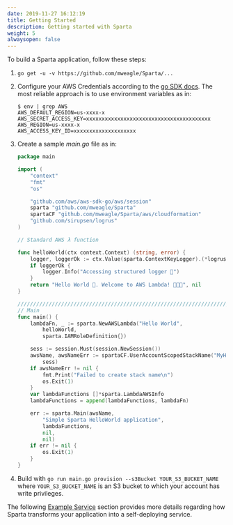 ```yaml
---
date: 2019-11-27 16:12:19
title: Getting Started
description: Getting started with Sparta
weight: 5
alwaysopen: false
---
```


To build a Sparta application, follow these steps:

1. `go get -u -v https://github.com/mweagle/Sparta/...`
2. Configure your AWS Credentials according to the [go SDK docs](https://docs.aws.amazon.com/sdk-for-go/v1/developer-guide/configuring-sdk.html#specifying-credentials). The most reliable approach is to use environment variables as in:

   ```shell
   $ env | grep AWS
   AWS_DEFAULT_REGION=us-xxxx-x
   AWS_SECRET_ACCESS_KEY=xxxxxxxxxxxxxxxxxxxxxxxxxxxxxxxxxxxxxxxx
   AWS_REGION=us-xxxx-x
   AWS_ACCESS_KEY_ID=xxxxxxxxxxxxxxxxxxxx
   ```

3. Create a sample _main.go_ file as in:

   ```go
   package main

   import (
       "context"
       "fmt"
       "os"

       "github.com/aws/aws-sdk-go/aws/session"
       sparta "github.com/mweagle/Sparta"
       spartaCF "github.com/mweagle/Sparta/aws/cloudformation"
       "github.com/sirupsen/logrus"
   )

   // Standard AWS λ function

   func helloWorld(ctx context.Context) (string, error) {
       logger, loggerOk := ctx.Value(sparta.ContextKeyLogger).(*logrus.Logger)
       if loggerOk {
           logger.Info("Accessing structured logger 🙌")
       }
       return "Hello World 👋. Welcome to AWS Lambda! 🙌🎉🍾", nil
   }

   ////////////////////////////////////////////////////////////////////////////////
   // Main
   func main() {
       lambdaFn, _ := sparta.NewAWSLambda("Hello World",
           helloWorld,
           sparta.IAMRoleDefinition{})

       sess := session.Must(session.NewSession())
       awsName, awsNameErr := spartaCF.UserAccountScopedStackName("MyHelloWorldStack",
           sess)
       if awsNameErr != nil {
           fmt.Print("Failed to create stack name\n")
           os.Exit(1)
       }
       var lambdaFunctions []*sparta.LambdaAWSInfo
       lambdaFunctions = append(lambdaFunctions, lambdaFn)

       err := sparta.Main(awsName,
           "Simple Sparta HelloWorld application",
           lambdaFunctions,
           nil,
           nil)
       if err != nil {
           os.Exit(1)
       }
   }
   ```

4. Build with `go run main.go provision --s3Bucket YOUR_S3_BUCKET_NAME` where `YOUR_S3_BUCKET_NAME` is an S3 bucket to which your account has write privileges.

The following [Example Service](/example_service) section provides more details regarding how Sparta transforms your application into a self-deploying service.
